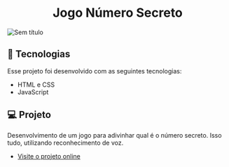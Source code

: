 <h1 align="center"> Jogo Número Secreto </h1>

![Sem título](https://user-images.githubusercontent.com/114084854/221975904-7ec87d70-4450-4c5b-8246-be4e33b724f7.png)


## 🚀 Tecnologias

Esse projeto foi desenvolvido com as seguintes tecnologias:

- HTML e CSS
- JavaScript


## 💻 Projeto

Desenvolvimento de um jogo para adivinhar qual é o número secreto. Isso tudo, utilizando reconhecimento de voz. 

- [Visite o projeto online](https://leticialauriano.github.io/jogo-numero-secreto/)
